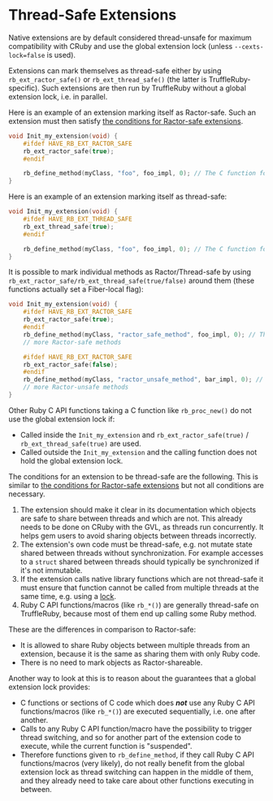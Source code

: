 # Thread-Safe Extensions

Native extensions are by default considered thread-unsafe for maximum compatibility with CRuby and use the global extension lock (unless `--cexts-lock=false` is used).

Extensions can mark themselves as thread-safe either by using `rb_ext_ractor_safe()` or `rb_ext_thread_safe()` (the latter is TruffleRuby-specific).
Such extensions are then run by TruffleRuby without a global extension lock, i.e. in parallel.

Here is an example of an extension marking itself as Ractor-safe.
Such an extension must then satisfy [the conditions for Ractor-safe extensions](https://github.com/ruby/ruby/blob/master/doc/extension.rdoc#appendix-f-ractor-support-).
```c
void Init_my_extension(void) {
    #ifdef HAVE_RB_EXT_RACTOR_SAFE
    rb_ext_ractor_safe(true);
    #endif

    rb_define_method(myClass, "foo", foo_impl, 0); // The C function foo_impl can be called from multiple threads in parallel
}
```

Here is an example of an extension marking itself as thread-safe:
```c
void Init_my_extension(void) {
    #ifdef HAVE_RB_EXT_THREAD_SAFE
    rb_ext_thread_safe(true);
    #endif

    rb_define_method(myClass, "foo", foo_impl, 0); // The C function foo_impl can be called from multiple threads in parallel
}
```

It is possible to mark individual methods as Ractor/Thread-safe by using `rb_ext_ractor_safe/rb_ext_thread_safe(true/false)` around them (these functions actually set a Fiber-local flag):
```c
void Init_my_extension(void) {
    #ifdef HAVE_RB_EXT_RACTOR_SAFE
    rb_ext_ractor_safe(true);
    #endif
    rb_define_method(myClass, "ractor_safe_method", foo_impl, 0); // The C function foo_impl can be called from multiple threads in parallel
    // more Ractor-safe methods

    #ifdef HAVE_RB_EXT_RACTOR_SAFE
    rb_ext_ractor_safe(false);
    #endif
    rb_define_method(myClass, "ractor_unsafe_method", bar_impl, 0); // The C function bar_impl needs a global extension lock for correctness
    // more Ractor-unsafe methods
}
```

Other Ruby C API functions taking a C function like `rb_proc_new()` do not use the global extension lock if:
* Called inside the `Init_my_extension` and `rb_ext_ractor_safe(true)` / `rb_ext_thread_safe(true)` are used.
* Called outside the `Init_my_extension` and the calling function does not hold the global extension lock.

The conditions for an extension to be thread-safe are the following.
This is similar to [the conditions for Ractor-safe extensions](https://github.com/ruby/ruby/blob/master/doc/extension.rdoc#appendix-f-ractor-support-) but not all conditions are necessary.
1. The extension should make it clear in its documentation which objects are safe to share between threads and which are not.
   This already needs to be done on CRuby with the GVL, as threads run concurrently.
   It helps gem users to avoid sharing objects between threads incorrectly.
2. The extension's own code must be thread-safe, e.g. not mutate state shared between threads without synchronization.
   For example accesses to a `struct` shared between threads should typically be synchronized if it's not immutable.
3. If the extension calls native library functions which are not thread-safe it must ensure that function cannot be called from multiple threads at the same time, e.g. using a [lock](https://github.com/oracle/truffleruby/blob/fd8dc74a72d107f8e58feaf1be1cfbb2f31d2e85/lib/cext/include/ruby/thread_native.h).
4. Ruby C API functions/macros (like `rb_*()`) are generally thread-safe on TruffleRuby, because most of them end up calling some Ruby method.

These are the differences in comparison to Ractor-safe:
* It is allowed to share Ruby objects between multiple threads from an extension, because it is the same as sharing them with only Ruby code.
* There is no need to mark objects as Ractor-shareable.

Another way to look at this is to reason about the guarantees that a global extension lock provides:
* C functions or sections of C code which does __*not*__ use any Ruby C API functions/macros (like `rb_*()`) are executed sequentially, i.e. one after another.
* Calls to any Ruby C API function/macro have the possibility to trigger thread switching, and so for another part of the extension code to execute, while the current function is "suspended".
* Therefore functions given to `rb_define_method`, if they call Ruby C API functions/macros (very likely), do not really benefit from the global extension lock as thread switching can happen in the middle of them, and they already need to take care about other functions executing in between.
